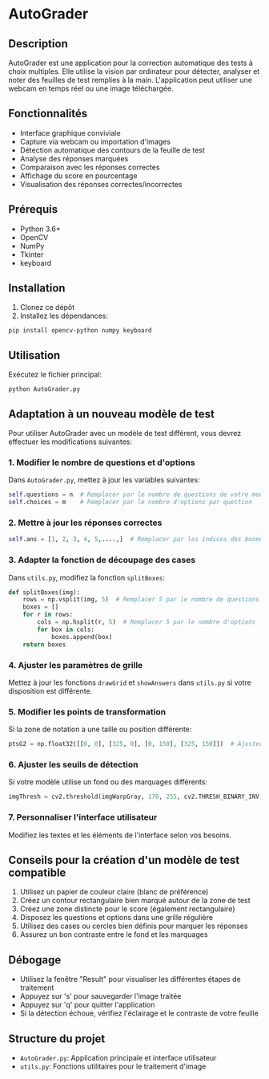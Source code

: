 # AutoGrader

## Description
AutoGrader est une application pour la correction automatique des tests à choix multiples. Elle utilise la vision par ordinateur pour détecter, analyser et noter des feuilles de test remplies à la main. L'application peut utiliser une webcam en temps réel ou une image téléchargée.

## Fonctionnalités
- Interface graphique conviviale
- Capture via webcam ou importation d'images
- Détection automatique des contours de la feuille de test
- Analyse des réponses marquées
- Comparaison avec les réponses correctes
- Affichage du score en pourcentage
- Visualisation des réponses correctes/incorrectes

## Prérequis
- Python 3.6+
- OpenCV
- NumPy
- Tkinter
- keyboard

## Installation
1. Clonez ce dépôt
2. Installez les dépendances:
```
pip install opencv-python numpy keyboard
```

## Utilisation
Exécutez le fichier principal:
```
python AutoGrader.py
```

## Adaptation à un nouveau modèle de test

Pour utiliser AutoGrader avec un modèle de test différent, vous devrez effectuer les modifications suivantes:

### 1. Modifier le nombre de questions et d'options
Dans `AutoGrader.py`, mettez à jour les variables suivantes:
```python
self.questions = n  # Remplacer par le nombre de questions de votre modèle
self.choices = m    # Remplacer par le nombre d'options par question
```

### 2. Mettre à jour les réponses correctes
```python
self.ans = [1, 2, 3, 4, 5,....,]  # Remplacer par les indices des bonnes réponses jusqu'à n-1 (0 = première option)
```

### 3. Adapter la fonction de découpage des cases
Dans `utils.py`, modifiez la fonction `splitBoxes`:
```python
def splitBoxes(img):
    rows = np.vsplit(img, 5)  # Remplacer 5 par le nombre de questions
    boxes = []
    for r in rows:
        cols = np.hsplit(r, 5)  # Remplacer 5 par le nombre d'options
        for box in cols:
            boxes.append(box)
    return boxes
```

### 4. Ajuster les paramètres de grille
Mettez à jour les fonctions `drawGrid` et `showAnswers` dans `utils.py` si votre disposition est différente.

### 5. Modifier les points de transformation
Si la zone de notation a une taille ou position différente:
```python
ptsG2 = np.float32([[0, 0], [325, 0], [0, 150], [325, 150]])  # Ajuster selon vos besoins
```

### 6. Ajuster les seuils de détection
Si votre modèle utilise un fond ou des marquages différents:
```python
imgThresh = cv2.threshold(imgWarpGray, 170, 255, cv2.THRESH_BINARY_INV)[1]  # Ajuster 170 si nécessaire
```

### 7. Personnaliser l'interface utilisateur
Modifiez les textes et les éléments de l'interface selon vos besoins.

## Conseils pour la création d'un modèle de test compatible
1. Utilisez un papier de couleur claire (blanc de préférence)
2. Créez un contour rectangulaire bien marqué autour de la zone de test
3. Créez une zone distincte pour le score (également rectangulaire)
4. Disposez les questions et options dans une grille régulière
5. Utilisez des cases ou cercles bien définis pour marquer les réponses
6. Assurez un bon contraste entre le fond et les marquages

## Débogage
- Utilisez la fenêtre "Result" pour visualiser les différentes étapes de traitement
- Appuyez sur 's' pour sauvegarder l'image traitée
- Appuyez sur 'q' pour quitter l'application
- Si la détection échoue, vérifiez l'éclairage et le contraste de votre feuille

## Structure du projet
- `AutoGrader.py`: Application principale et interface utilisateur
- `utils.py`: Fonctions utilitaires pour le traitement d'image

